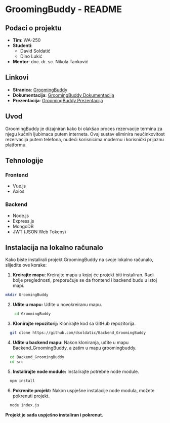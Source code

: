 # GroomingBuddy - README

## Podaci o projektu

- **Tim**: WA-250
- **Studenti**:
  - David Soldatić
  - Dino Lukić
- **Mentor**: doc. dr. sc. Nikola Tanković

## Linkovi

- **Stranica**: [GroomingBuddy](https://youtu.be/s33WOAPISOg)
- **Dokumentacija**: [GroomingBuddy Dokumentacija](https://drive.google.com/file/d/1-xRefYvY5A-T3fJAO19Pkk8GfmOKUe-o/view?usp=sharing)
- **Prezentacija**: [GroomingBuddy Prezentacija](https://drive.google.com/file/d/1ope2pt9rt9NUwlSh5Dnh6MR0fU16rle5/view?usp=sharing)

## Uvod

GroomingBuddy je dizajniran kako bi olakšao proces rezervacije termina za njegu kućnih ljubimaca putem interneta. Ovaj sustav eliminira neučinkovitost rezervacija putem telefona, nudeći korisnicima modernu i korisnički prijaznu platformu.

## Tehnologije

### Frontend

- Vue.js
- Axios

### Backend

- Node.js
- Express.js
- MongoDB
- JWT (JSON Web Tokens)


## Instalacija na lokalno računalo

Kako biste instalirali projekt GroomingBuddy na svoje lokalno računalo, slijedite ove korake:

1. **Kreirajte mapu**:
   Kreirajte mapu u kojoj će projekt biti instaliran. Radi bolje preglednosti, preporučuje se da frontend i backend budu u istoj mapi.

```bash
mkdir GroomingBuddy
```

2. **Uđite u mapu:**
  Uđite u novokreiranu mapu.

``` bash
    cd GroomingBuddy
```

3. **Klonirajte repozitorij:**
Klonirajte kod sa GitHub repozitorija.

```bash
  git clone https://github.com/dsoldatic/Backend_GroomingBuddy
```

4. **Uđite u backend mapu:**
Nakon kloniranja, uđite u mapu Backend_GroomingBuddy, a zatim u mapu groomingbuddy.

```bash
  cd Backend_GroomingBuddy
  cd src
```

5. **Instalirajte node module:**
Instalirajte potrebne node module.

```bash
  npm install
```

6. **Pokrenite projekt:**
Nakon uspješne instalacije node modula, možete pokrenuti projekt.

```bash
  node index.js
```
**Projekt je sada uspješno instaliran i pokrenut.**


  
